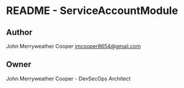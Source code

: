 # README - ServiceAccountModule

## Author
John Merryweather Cooper <jmcooper8654@gmail.com>

## Owner
John Merryweather Cooper - DevSecOps Architect